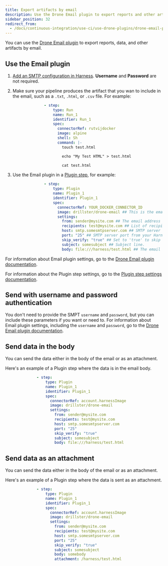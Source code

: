 ```yaml
---
title: Export artifacts by email
description: Use the Drone Email plugin to export reports and other artifacts by email.
sidebar_position: 32
redirect_from:
  - /docs/continuous-integration/use-ci/use-drone-plugins/drone-email-plugin
---
```


You can use the [Drone Email plugin](https://plugins.drone.io/plugins/email) to export reports, data, and other artifacts by email.

## Use the Email plugin

1. [Add an SMTP configuration in Harness](/docs/platform/notifications/add-smtp-configuration). **Username** and **Password** are not required.
2. Make sure your pipeline produces the artifact that you wan to include in the email, such as a `.txt`, `.html`, or `.csv` file. For example:

   ```yaml
                 - step:
                     type: Run
                     name: Run_1
                     identifier: Run_1
                     spec:
                       connectorRef: rutvijdocker
                       image: alpine
                       shell: Sh
                       command: |-
                         touch test.html

                         echo "My Test HTML" > test.html

                         cat test.html
   ```

3. Use the Email plugin in a [Plugin step](../use-drone-plugins/plugin-step-settings-reference.md), for example:

   ```yaml
                 - step:
                     type: Plugin
                     name: Plugin_1
                     identifier: Plugin_1
                     spec:
                       connectorRef: YOUR_DOCKER_CONNECTOR_ID
                       image: drillster/drone-email ## This is the email plugin image.
                       settings:
                         from: sender@mysite.com ## The email address to send the notification from. Can be the same as the From Address in your Harness SMTP configuration.
                         recipients: test@mysite.com ## List of recipients to send the email to (besides the commit author).
                         host: smtp.somesmtpserver.com ## SMTP server address from your Harness SMTP configuration.
                         port: "25" ## SMTP server port from your Harness SMTP configuration.
                         skip_verify: "true" ## Set to 'true' to skip cert verification.
                         subject: somesubject ## Subject line.
                         body: file:///harness/test.html ## The email body. This can be an inline template or a URL. `file:///` is allowed.
   ```

For information about Email plugin settings, go to the [Drone Email plugin documentation](https://plugins.drone.io/plugins/email).

For information about the Plugin step settings, go to the [Plugin step settings documentation](../use-drone-plugins/plugin-step-settings-reference.md).

## Send with username and password authentication

You don't need to provide the SMPT `username` and `password`, but you can include these parameters if you want or need to. For information about Email plugin settings, including the `username` and `password`, go to the [Drone Email plugin documentation](https://plugins.drone.io/plugins/email).

## Send data in the body

You can send the data either in the body of the email or as an attachment.

Here's an example of a Plugin step where the data is in the email body.

```yaml
              - step:
                  type: Plugin
                  name: Plugin_1
                  identifier: Plugin_1
                  spec:
                    connectorRef: account.harnessImage
                    image: drillster/drone-email
                    settings:
                      from: sender@mysite.com
                      recipients: test@mysite.com
                      host: smtp.somesmtpserver.com
                      port: "25"
                      skip_verify: "true"
                      subject: somesubject
                      body: file:///harness/test.html
```

## Send data as an attachment

You can send the data either in the body of the email or as an attachment.

Here's an example of a Plugin step where the data is sent as an attachment.

```yaml
              - step:
                  type: Plugin
                  name: Plugin_1
                  identifier: Plugin_1
                  spec:
                    connectorRef: account.harnessImage
                    image: drillster/drone-email
                    settings:
                      from: sender@mysite.com
                      recipients: test@mysite.com
                      host: smtp.somesmtpserver.com
                      port: "25"
                      skip_verify: "true"
                      subject: somesubject
                      body: somebody
                      attachment: /harness/test.html
```
